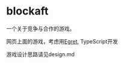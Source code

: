 # blockaft
一个关于竞争与合作的游戏。

网页上面的游戏，考虑用[Egret](https://www.egret.com), TypeScript开发

游戏设计思路请见design.md
